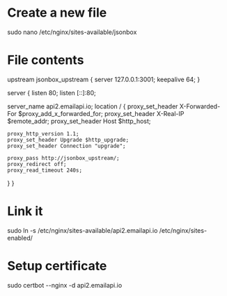 # Create a new file
sudo nano /etc/nginx/sites-available/jsonbox

# File contents
upstream jsonbox_upstream {
  server 127.0.0.1:3001;
  keepalive 64;
}

server {
  listen 80;
  listen [::]:80;

  server_name api2.emailapi.io;
  location / {
    proxy_set_header X-Forwarded-For $proxy_add_x_forwarded_for;
    proxy_set_header X-Real-IP $remote_addr;
    proxy_set_header Host $http_host;

    proxy_http_version 1.1;
    proxy_set_header Upgrade $http_upgrade;
    proxy_set_header Connection "upgrade";

    proxy_pass http://jsonbox_upstream/;
    proxy_redirect off;
    proxy_read_timeout 240s;
  }
}

# Link it
sudo ln -s /etc/nginx/sites-available/api2.emailapi.io /etc/nginx/sites-enabled/

# Setup certificate
sudo certbot --nginx -d api2.emailapi.io
